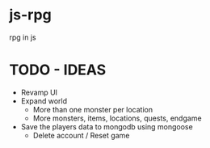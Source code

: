 # js-rpg

rpg in js

# TODO - IDEAS

- Revamp UI
- Expand world
    - More than one monster per location
    - More monsters, items, locations, quests, endgame 
- Save the players data to mongodb using mongoose
    - Delete account / Reset game

